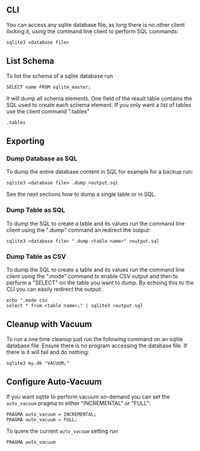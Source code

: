 ## CLI

You can access any sqlite database file, as long there is no other
client locking it, using the command line client to perform SQL
commands:

    sqlite3 <database file>

## List Schema

To list the schema of a sqlite database run

    SELECT name FROM sqlite_master;

It will dump all schema elements. One field of the result table contains
the SQL used to create each schema element. If you only want a list of
tables use the client command ".tables"

    .tables

## Exporting

### Dump Database as SQL

To dump the entire database content in SQL for example for a backup run:

    sqlite3 <database file> .dump >output.sql

See the next sections how to dump a single table or in SQL.

### Dump Table as SQL

To dump the SQL to create a table and its values run the command line
client using the ".dump" command an redirect the output:

    sqlite3 <database file> ".dump <table name>" >output.sql

### Dump Table as CSV

To dump the SQL to create a table and its values run the command line
client using the ".mode" command to enable CSV output and then to
perform a "SELECT" on the table you want to dump. By echoing this to the
CLI you can easily redirect the output:

    echo ".mode csv
    select * from <table name>;" | sqlite3 >output.sql

## Cleanup with Vacuum

To run a one time cleanup just run the following command on an sqlite
database file. Ensure there is no program accessing the database file.
If there is it will fail and do nothing:

    sqlite3 my.db "VACUUM;"

## Configure Auto-Vacuum

If you want sqlite to perform vacuum on-demand you can set the
`auto_vacuum` pragma to either "INCREMENTAL" or "FULL":

    PRAGMA auto_vacuum = INCREMENTAL;
    PRAGMA auto_vacuum = FULL;

To quere the current `auto_vacuum` setting run

    PRAGMA auto_vacuum

